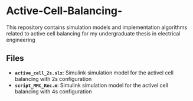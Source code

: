 # Active-Cell-Balancing-
This repository contains simulation models and implementation algorithms related to active cell balancing for my undergraduate thesis in electrical engineering

## Files
- **`active_cell_2s.slx`**: Simulink simulation model for the activel cell balancing with 2s configuration
- **`script_MMC_Rec.m`**: Simulink simulation model for the activel cell balancing with 4s configuration
